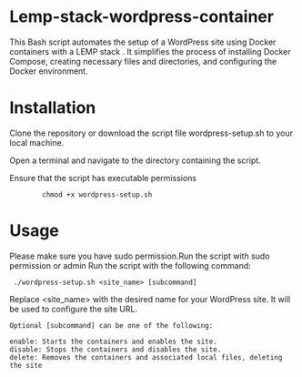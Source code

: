 # Lemp-stack-wordpress-container
 This Bash script automates the setup of a WordPress site using Docker containers with a LEMP stack . It simplifies the process of installing Docker 
  Compose, creating necessary files and directories, and configuring the Docker environment.
# Installation
Clone the repository or download the script file wordpress-setup.sh to your local machine.

Open a terminal and navigate to the directory containing the script.

Ensure that the script has executable permissions

            chmod +x wordpress-setup.sh
# Usage
Please make sure you have sudo permission.Run the script with sudo permission or admin
Run the script with the following command:
     
     ./wordpress-setup.sh <site_name> [subcommand]

Replace <site_name> with the desired name for your WordPress site. It will be used to configure the site URL.

    Optional [subcommand] can be one of the following:
    
    enable: Starts the containers and enables the site.
    disable: Stops the containers and disables the site.
    delete: Removes the containers and associated local files, deleting the site

